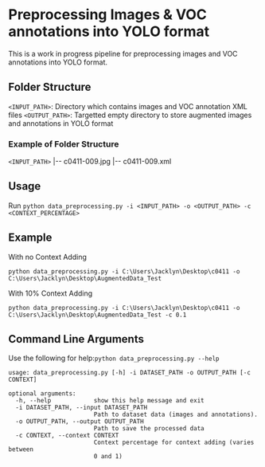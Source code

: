 # Preprocessing Images & VOC annotations into YOLO format  

This is a work in progress pipeline for preprocessing images and VOC annotations into YOLO format.

<!-- The pipeline is listed as shown below.

1.) Change the filepaths of the xml.
2.) Perform context adding on the xml.
3.) Perform image augmentation on the xml.
4.) Add the file path to the bounding box text file, and convert categorical classes into numerical representations. 

File Pipeline Order (WIP)

change_path_name.py -> context_adding.py -> data_augmentation.py -> change_csv_file.py -->

## Folder Structure
```<INPUT_PATH>```: Directory which contains images and VOC annotation XML files 
```<OUTPUT_PATH>```: Targetted empty directory to store augmented images and annotations in YOLO format 

### Example of Folder Structure
```<INPUT_PATH>```
|-- c0411-009.jpg
|-- c0411-009.xml

## Usage
Run ```python data_preprocessing.py -i <INPUT_PATH> -o <OUTPUT_PATH> -c <CONTEXT_PERCENTAGE>```

## Example

With no Context Adding
```
python data_preprocessing.py -i C:\Users\Jacklyn\Desktop\c0411 -o C:\Users\Jacklyn\Desktop\AugmentedData_Test
```
With 10% Context Adding

```
python data_preprocessing.py -i C:\Users\Jacklyn\Desktop\c0411 -o C:\Users\Jacklyn\Desktop\AugmentedData_Test -c 0.1
```

## Command Line Arguments

Use the following for help:```python data_preprocessing.py --help```

```
usage: data_preprocessing.py [-h] -i DATASET_PATH -o OUTPUT_PATH [-c CONTEXT]

optional arguments:
  -h, --help            show this help message and exit
  -i DATASET_PATH, --input DATASET_PATH
                        Path to dataset data (images and annotations).
  -o OUTPUT_PATH, --output OUTPUT_PATH
                        Path to save the processed data
  -c CONTEXT, --context CONTEXT
                        Context percentage for context adding (varies between
                        0 and 1)
```
